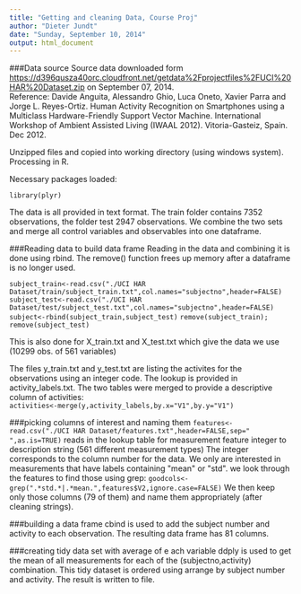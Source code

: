 ```yaml
---
title: "Getting and cleaning Data, Course Proj"
author: "Dieter Jundt"
date: "Sunday, September 10, 2014"
output: html_document
---
```


###Data source 
Source data downloaded form  <https://d396qusza40orc.cloudfront.net/getdata%2Fprojectfiles%2FUCI%20HAR%20Dataset.zip> on September 07, 2014.  
Reference: Davide Anguita, Alessandro Ghio, Luca Oneto, Xavier Parra and Jorge L. Reyes-Ortiz. Human Activity Recognition on Smartphones using a Multiclass Hardware-Friendly Support Vector Machine. International Workshop of Ambient Assisted Living (IWAAL 2012). Vitoria-Gasteiz, Spain. Dec 2012.

Unzipped files and copied into working directory (using windows system). Processing in R.

Necessary packages loaded:

```{r}
library(plyr)
```

The data is all provided in text format. The train folder contains 7352 observations, the folder test 2947 observations. We combine the two sets and merge all control variables and observables into one dataframe.

###Reading data to build data frame
Reading in the data and combining it is done using rbind. The remove() function frees up memory after a dataframe is no longer used.

`subject_train<-read.csv("./UCI HAR Dataset/train/subject_train.txt",col.names="subjectno",header=FALSE)`
`subject_test<-read.csv("./UCI HAR Dataset/test/subject_test.txt",col.names="subjectno",header=FALSE)`
`subject<-rbind(subject_train,subject_test)`
`remove(subject_train); remove(subject_test)`

This is also done for X_train.txt and X_test.txt which give the data we use (10299 obs. of 561 variables)

The files y_train.txt and y_test.txt are listing the activites for the observations using an integer code. The lookup is provided in activity_labels.txt. The two tables were merged to provide a descriptive column of activities:  
`activities<-merge(y,activity_labels,by.x="V1",by.y="V1")`  

###picking columns of interest and naming them
`features<-read.csv("./UCI HAR Dataset/features.txt",header=FALSE,sep=" ",as.is=TRUE)`
reads in the lookup table for measurement feature integer to description string (561 different measurement types)
The integer corresponds to the column number for the data. We only are interested in measurements that have labels containing "mean" or "std". we look through the features to find those using grep:
`goodcols<-grep(".*std.*|.*mean.",features$V2,ignore.case=FALSE)`
We then keep only those columns (79 of them) and name them appropriately (after cleaning strings).

###building a data frame
cbind is used to add the subject number and activity to each observation. The resulting data frame has 81 columns.

###creating tidy data set with average of e ach variable
ddply is used to get the mean of all measurements for each of the (subjectno,activity) combination.
This tidy dataset is ordered using arrange by subject number and activity.
The result is written to file.



